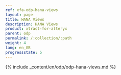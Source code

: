 ```yaml
---
ref: xfa-odp-hana-views
layout: page
title: HANA Views
description: HANA Views
product: xtract-for-alteryx
parent: odp
permalink: /:collection/:path
weight: 4
lang: en_GB
progressstate: 5
---
```


{% include _content/en/odp/odp-hana-views.md %} 
